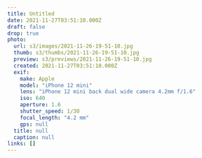 ```yaml
---
title: Untitled
date: 2021-11-27T03:51:10.000Z
draft: false
drop: true
photo:
  url: s3/images/2021-11-26-19-51-10.jpg
  thumb: s3/thumbs/2021-11-26-19-51-10.jpg
  preview: s3/previews/2021-11-26-19-51-10.jpg
  created: 2021-11-27T03:51:10.000Z
  exif:
    make: Apple
    model: "iPhone 12 mini"
    lens: "iPhone 12 mini back dual wide camera 4.2mm f/1.6"
    iso: 640
    aperture: 1.6
    shutter_speed: 1/30
    focal_length: "4.2 mm"
    gps: null
  title: null
  caption: null
links: []
---
```

